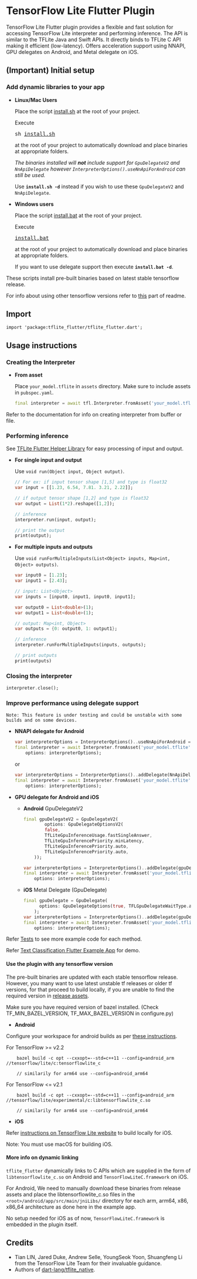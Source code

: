 # TensorFlow Lite Flutter Plugin

TensorFlow Lite Flutter plugin provides a flexible and fast solution for accessing TensorFlow Lite interpreter and performing inference. The API is similar to the TFLite Java and Swift APIs. It directly binds to TFLite C API making it efficient (low-latency). Offers acceleration support using NNAPI, GPU delegates on Android, and Metal delegate on iOS.


## (Important) Initial setup

### Add dynamic libraries to your app

* **Linux/Mac Users**

    Place the script [install.sh](https://github.com/am15h/tflite_flutter_plugin/blob/master/install.sh) at the root of your project.

    Execute <pre>sh [install.sh](https://github.com/am15h/tflite_flutter_plugin/blob/master/install.sh)</pre> at the root of your project to automatically download and place binaries at appropriate folders.

    *The binaries installed will **not** include support for `GpuDelegateV2` and `NnApiDelegate` however `InterpreterOptions().useNnApiForAndroid` can still be used.* 

    Use **`install.sh -d`** instead if you wish to use these `GpuDelegateV2` and `NnApiDelegate`.

* **Windows users**

    Place the script [install.bat](https://github.com/am15h/tflite_flutter_plugin/blob/master/install.bat) at the root of your project.

    Execute <pre>[install.bat](https://github.com/am15h/tflite_flutter_plugin/blob/master/install.bat)</pre> at the root of your project to automatically download and place binaries at appropriate folders.

    If you want to use delegate support then execute **`install.bat -d`**.

 These scripts install pre-built binaries based on latest stable tensorflow release.

 For info about using other tensorflow versions refer to [this](#use-the-plugin-with-any-tensorflow-version) part of readme.

## Import

    import 'package:tflite_flutter/tflite_flutter.dart';

## Usage instructions

### Creating the Interpreter

* **From asset**

    Place `your_model.tflite` in `assets` directory. Make sure to include assets in `pubspec.yaml`.

    ```dart
    final interpreter = await tfl.Interpreter.fromAsset('your_model.tflite');
    ```

Refer to the documentation for info on creating interpreter from buffer or file.

### Performing inference

See [TFLite Flutter Helper Library](https://www.github.com/am15h/tflite_flutter_helper) for easy processing of input and output.

* **For single input and output**

    Use `void run(Object input, Object output)`.
    ```dart
    // For ex: if input tensor shape [1,5] and type is float32
    var input = [[1.23, 6.54, 7.81. 3.21, 2.22]];

    // if output tensor shape [1,2] and type is float32
    var output = List(1*2).reshape([1,2]);

    // inference
    interpreter.run(input, output);

    // print the output
    print(output);
    ```
  
* **For multiple inputs and outputs**

    Use `void runForMultipleInputs(List<Object> inputs, Map<int, Object> outputs)`.

    ```dart
    var input0 = [1.23];  
    var input1 = [2.43];  

    // input: List<Object>
    var inputs = [input0, input1, input0, input1];  

    var output0 = List<double>(1);  
    var output1 = List<double>(1);

    // output: Map<int, Object>
    var outputs = {0: output0, 1: output1};

    // inference  
    interpreter.runForMultipleInputs(inputs, outputs);

    // print outputs
    print(outputs)
    ```

### Closing the interpreter

```dart
interpreter.close();
```

### Improve performance using delegate support

    Note: This feature is under testing and could be unstable with some builds and on some devices.

* **NNAPI delegate for Android**

    ```dart
    var interpreterOptions = InterpreterOptions()..useNnApiForAndroid = true;
    final interpreter = await Interpreter.fromAsset('your_model.tflite',
        options: interpreterOptions);

    ```

    or

    ```dart
    var interpreterOptions = InterpreterOptions()..addDelegate(NnApiDelegate());
    final interpreter = await Interpreter.fromAsset('your_model.tflite',
        options: interpreterOptions);

    ```

* **GPU delegate for Android and iOS**

  * **Android** GpuDelegateV2

    ```dart
    final gpuDelegateV2 = GpuDelegateV2(
            options: GpuDelegateOptionsV2(
            false,
            TfLiteGpuInferenceUsage.fastSingleAnswer,
            TfLiteGpuInferencePriority.minLatency,
            TfLiteGpuInferencePriority.auto,
            TfLiteGpuInferencePriority.auto,
        ));

    var interpreterOptions = InterpreterOptions()..addDelegate(gpuDelegateV2);
    final interpreter = await Interpreter.fromAsset('your_model.tflite',
        options: interpreterOptions);
    ```

  * **iOS** Metal Delegate (GpuDelegate)

    ```dart
    final gpuDelegate = GpuDelegate(
          options: GpuDelegateOptions(true, TFLGpuDelegateWaitType.active),
        );
    var interpreterOptions = InterpreterOptions()..addDelegate(gpuDelegate);
    final interpreter = await Interpreter.fromAsset('your_model.tflite',
        options: interpreterOptions);
    ```

Refer [Tests](https://github.com/am15h/tflite_flutter_plugin/blob/master/example/test/tflite_flutter_plugin_example_e2e.dart) to see more example code for each method.

Refer [Text Classification Flutter Example App](https://github.com/am15h/tflite_flutter_plugin/tree/master/example) for demo.

#### Use the plugin with any tensorflow version

The pre-built binaries are updated with each stable tensorflow release. However, you many want to use latest unstable tf releases or older tf versions, for that proceed to build locally, if you are unable to find the required version in [release assets](https://github.com/am15h/tflite_flutter_plugin/releases).

Make sure you have required version of bazel installed. (Check TF_MIN_BAZEL_VERSION, TF_MAX_BAZEL_VERSION in configure.py)

* **Android**

Configure your workspace for android builds as per [these instructions](https://github.com/tensorflow/tensorflow/blob/master/tensorflow/lite/g3doc/guide/android.md#configure-workspace-and-bazelrc).

For TensorFlow >= v2.2

```
    bazel build -c opt --cxxopt=--std=c++11 --config=android_arm //tensorflow/lite/c:tensorflowlite_c

    // similarily for arm64 use --config=android_arm64
```

For TensorFlow <= v2.1
```
    bazel build -c opt --cxxopt=--std=c++11 --config=android_arm //tensorflow/lite/experimental/c:libtensorflowlite_c.so

    // similarily for arm64 use --config=android_arm64
```

* **iOS**

Refer [instructions on TensorFlow Lite website](https://www.tensorflow.org/lite/guide/build_ios#install_bazel) to build locally for iOS.

Note: You must use macOS for building iOS.

#### More info on dynamic linking

`tflite_flutter` dynamically links to C APIs which are supplied in the form of `libtensorflowlite_c.so` on Android and `TensorFlowLiteC.framework` on iOS.

For Android, We need to manually download these binaries from release assets and place the libtensorflowlite_c.so files in the `<root>/android/app/src/main/jniLibs/` directory for each arm, arm64, x86, x86_64 architecture as done here in the example app.  

No setup needed for iOS as of now, `TensorFlowLiteC.framework` is embedded in the plugin itself.

## Credits

* Tian LIN, Jared Duke, Andrew Selle, YoungSeok Yoon, Shuangfeng Li from the TensorFlow Lite Team for their invaluable guidance.
* Authors of [dart-lang/tflite_native](https://github.com/dart-lang/tflite_native).
